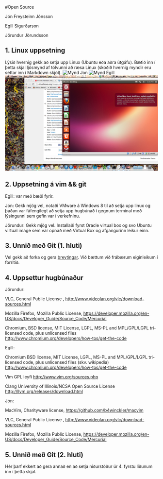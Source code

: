 #Open Source

Jón Freysteinn Jónsson

Egill Sigurðarson

Jörundur Jörundsson

## 1. Linux uppsetning

Lýsið hvernig gekk að setja upp Linux (Ubuntu eða aðra útgáfu). Bætið inn í þetta skjal ljósmynd af tölvunni að ræsa Linux (skoðið hvernig myndir eru settar inn í Markdown skjöl).
![Mynd Jon](http://i.imgur.com/owuFXti.jpg?1)
![Mynd Egill](http://i.imgur.com/Y0vGAOw.jpg?1)
![Mynd Jorundur](/Hand-in/Screenshot.png)


## 2. Uppsetning á vim && git

Egill: var með bæði fyrir.

Jón: Gekk mjög vel, notaði VMware á Windows 8 til að setja upp linux og þaðan var fáfengilegt að setja upp hugbúnað í gegnum terminal með lýsingunni sem gefin var í verkefninu.

Jörundur: Gekk mjög vel. Installaði fyrst Oracle virtual box og svo Ubuntu virtual image sem var opnað með Virtual Box og afgangurinn leikur einn.

## 3. Unnið með Git (1. hluti)

Vel gekk að forka og gera [breytingar](https://github.com/egillsig/INTOPrufa). Við bættum við frábærum eiginleikum í forritið.


## 4. Uppsettur hugbúnaður

Jörundur: 

VLC, General Public License , http://www.videolan.org/vlc/download-sources.html

Mozilla Firefox, Mozilla Public License, https://developer.mozilla.org/en-US/docs/Developer_Guide/Source_Code/Mercurial

Chromium, BSD license, MIT License, LGPL, MS-PL and MPL/GPL/LGPL tri-licensed code, plus unlicensed files
http://www.chromium.org/developers/how-tos/get-the-code


Egill:

Chromium 
BSD license, MIT License, LGPL, MS-PL and MPL/GPL/LGPL tri-licensed code, plus unlicensed files (skv. wikipedia)
http://www.chromium.org/developers/how-tos/get-the-code

Vim
GPL leyfi
http://www.vim.org/sources.php

Clang
University of Illinois/NCSA Open Source License
http://llvm.org/releases/download.html

Jón:

MacVim, Charityware license, https://github.com/b4winckler/macvim

VLC, General Public License , http://www.videolan.org/vlc/download-sources.html

Mozilla Firefox, Mozilla Public License, https://developer.mozilla.org/en-US/docs/Developer_Guide/Source_Code/Mercurial

## 5. Unnið með Git (2. hluti)

Hér þarf ekkert að gera annað en að setja niðurstöður úr 4. fyrstu liðunum inn í þetta skjal.
